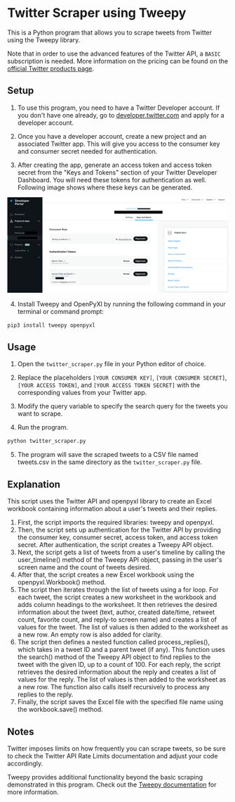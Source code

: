 # Twitter Scraper using Tweepy
This is a Python program that allows you to scrape tweets from Twitter using the Tweepy library.

Note that in order to use the advanced features of the Twitter API, a `BASIC` subscription is needed. More information on the pricing can be found on the [official Twitter products page](https://developer.twitter.com/en/products/twitter-api).

## Setup
1) To use this program, you need to have a Twitter Developer account. If you don't have one already, go to [developer.twitter.com](https://developer.twitter.com) and apply for a developer account.

2) Once you have a developer account, create a new project and an associated Twitter app. This will give you access to the consumer key and consumer secret needed for authentication.

3) After creating the app, generate an access token and access token secret from the "Keys and Tokens" section of your Twitter Developer Dashboard. You will need these tokens for authentication as well. Following image shows where these keys can be generated.


![Developer Portal](DeveloperPortal.png)


4) Install Tweepy and OpenPyXl by running the following command in your terminal or command prompt:

```sh
pip3 install tweepy openpyxl
```
## Usage
1) Open the `twitter_scraper.py` file in your Python editor of choice.

2) Replace the placeholders `[YOUR CONSUMER KEY]`, `[YOUR CONSUMER SECRET]`, `[YOUR ACCESS TOKEN]`, and `[YOUR ACCESS TOKEN SECRET]` with the corresponding values from your Twitter app.

3) Modify the query variable to specify the search query for the tweets you want to scrape.

4) Run the program.

```sh
python twitter_scraper.py
```
5) The program will save the scraped tweets to a CSV file named tweets.csv in the same directory as the `twitter_scraper.py` file.

## Explanation

This script uses the Twitter API and openpyxl library to create an Excel workbook containing information about a user's tweets and their replies.

1) First, the script imports the required libraries: tweepy and openpyxl.
2) Then, the script sets up authentication for the Twitter API by providing the consumer key, consumer secret, access token, and access token secret. After authentication, the script creates a Tweepy API object.
3) Next, the script gets a list of tweets from a user's timeline by calling the user_timeline() method of the Tweepy API object, passing in the user's screen name and the count of tweets desired.
4) After that, the script creates a new Excel workbook using the openpyxl.Workbook() method.
5) The script then iterates through the list of tweets using a for loop. For each tweet, the script creates a new worksheet in the workbook and adds column headings to the worksheet. It then retrieves the desired information about the tweet (text, author, created date/time, retweet count, favorite count, and reply-to screen name) and creates a list of values for the tweet. The list of values is then added to the worksheet as a new row. An empty row is also added for clarity.
6) The script then defines a nested function called process_replies(), which takes in a tweet ID and a parent tweet (if any). This function uses the search() method of the Tweepy API object to find replies to the tweet with the given ID, up to a count of 100. For each reply, the script retrieves the desired information about the reply and creates a list of values for the reply. The list of values is then added to the worksheet as a new row. The function also calls itself recursively to process any replies to the reply.
7) Finally, the script saves the Excel file with the specified file name using the workbook.save() method.

## Notes
Twitter imposes limits on how frequently you can scrape tweets, so be sure to check the Twitter API Rate Limits documentation and adjust your code accordingly.

Tweepy provides additional functionality beyond the basic scraping demonstrated in this program. Check out the [Tweepy documentation](https://docs.tweepy.org/en/stable/) for more information.